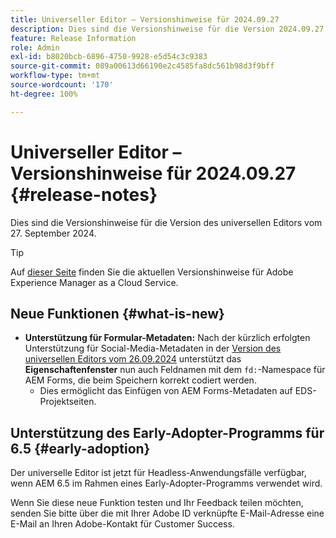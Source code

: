 ```yaml
---
title: Universeller Editor – Versionshinweise für 2024.09.27
description: Dies sind die Versionshinweise für die Version 2024.09.27 des universellen Editors.
feature: Release Information
role: Admin
exl-id: b8020bcb-6896-4750-9928-e5d54c3c9383
source-git-commit: 089a00613d66190e2c4585fa8dc561b98d3f9bff
workflow-type: tm+mt
source-wordcount: '170'
ht-degree: 100%

---
```


# Universeller Editor – Versionshinweise für 2024.09.27 {#release-notes}

Dies sind die Versionshinweise für die Version des universellen Editors vom 27. September 2024.

>[!TIP]
>
>Auf [dieser Seite](/help/release-notes/release-notes-cloud/release-notes-current.md) finden Sie die aktuellen Versionshinweise für Adobe Experience Manager as a Cloud Service.

## Neue Funktionen {#what-is-new}

* **Unterstützung für Formular-Metadaten:** Nach der kürzlich erfolgten Unterstützung für Social-Media-Metadaten in der [Version des universellen Editors vom 26.09.2024](/help/release-notes/universal-editor/2024/2024-09-26.md) unterstützt das **Eigenschaftenfenster** nun auch Feldnamen mit dem `fd:`-Namespace für AEM Forms, die beim Speichern korrekt codiert werden.
   * Dies ermöglicht das Einfügen von AEM Forms-Metadaten auf EDS-Projektseiten.

## Unterstützung des Early-Adopter-Programms für 6.5 {#early-adoption}

Der universelle Editor ist jetzt für Headless-Anwendungsfälle verfügbar, wenn AEM 6.5 im Rahmen eines Early-Adopter-Programms verwendet wird.

Wenn Sie diese neue Funktion testen und Ihr Feedback teilen möchten, senden Sie bitte über die mit Ihrer Adobe ID verknüpfte E-Mail-Adresse eine E-Mail an Ihren Adobe-Kontakt für Customer Success.
